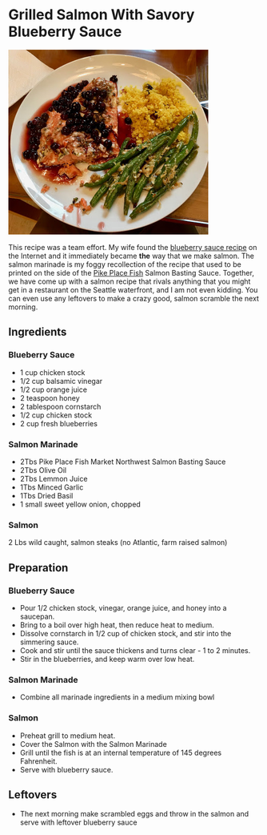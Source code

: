 # Grilled Salmon With Savory Blueberry Sauce

![Grilled Salmon With Savory Blueberry Sauce](https://github.com/FoodieNerds/cookbook/blob/master/images/GrilledSalmonWithSavoryBlueberrySauce.jpg "Grilled Salmon With Savory Blueberry Sauce")

This recipe was a team effort. My wife found the [blueberry sauce recipe](http://allrecipes.com/recipe/89645/grilled-salmon-steaks-with-savory-blueberry-sauce/) on the Internet and it immediately became **the** way that we make salmon. The salmon marinade is my foggy recollection of the recipe that used to be printed on the side of the [Pike Place Fish](https://www.pikeplacefish.com/) Salmon Basting Sauce. Together, we have come up with a salmon recipe that rivals anything that you might get in a restaurant on the Seattle waterfront, and I am not even kidding. You can even use any leftovers to make a crazy good, salmon scramble the next morning.

## Ingredients


### Blueberry Sauce
* 1 cup chicken stock
* 1/2 cup balsamic vinegar
* 1/2 cup orange juice
* 2 teaspoon honey
* 2 tablespoon cornstarch
* 1/2 cup chicken stock
* 2 cup fresh blueberries

### Salmon Marinade
* 2Tbs Pike Place Fish Market Northwest Salmon Basting Sauce
* 2Tbs Olive Oil
* 2Tbs Lemmon Juice
* 1Tbs Minced Garlic
* 1Tbs Dried Basil
* 1 small sweet yellow onion, chopped

### Salmon
2 Lbs wild caught, salmon steaks (no Atlantic, farm raised salmon)

## Preparation


### Blueberry Sauce
* Pour 1/2 chicken stock, vinegar, orange juice, and honey into a saucepan.
* Bring to a boil over high heat, then reduce heat to medium.
* Dissolve cornstarch in 1/2 cup of chicken stock, and stir into the simmering sauce.
* Cook and stir until the sauce thickens and turns clear - 1 to 2 minutes.
* Stir in the blueberries, and keep warm over low heat.

### Salmon Marinade
* Combine all marinade ingredients in a medium mixing bowl

### Salmon
* Preheat grill to medium heat.
* Cover the Salmon with the Salmon Marinade
* Grill until the fish is at an internal temperature of 145 degrees Fahrenheit.
* Serve with blueberry sauce.

## Leftovers
* The next morning make scrambled eggs and throw in the salmon and serve with leftover blueberry sauce
